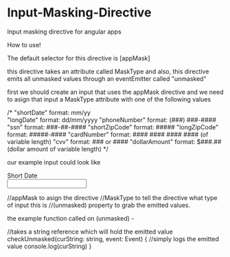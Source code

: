 # Input-Masking-Directive
Input masking directive for angular apps

How to use!

The default selector for this directive is [appMask] 

this directive takes an attribute called MaskType 
and also, this directive emits all unmasked values
through an eventEmitter called "unmasked"

first we should create an input that uses the appMask directive
and we need to asign that input a MaskType attribute with one of 
the following values

/*
 "shortDate"      format: mm/yy  <br/>
 "longDate"       format: dd/mm/yyyy
 "phoneNumber"    format: (###) ###-####
 "ssn"            format: ###-##-####
 "shortZipCode"   format: #####
 "longZipCode"    format: #####-####
 "cardNumber"     format: #### #### #### #### (of variable length)
 "cvv"            format: ### or ####
 "dollarAmount"   format: $###.## (dollar amount of variable length)
*/

our example input could look like 

<!--snippet from my-component.html-->
<div class="ShortDate">
    <label for="ShortDate">Short Date</label>
    <br />
    <input appMask MaskType="shortDate" formControlName="ShortDate" (unmasked)="checkUnmasked($event)">
</div>

 //appMask to asign the directive
 //MaskType to tell the directive what type of input this is
 //(unmasked) property to grab the emitted values.  
 
 the example function called on (unmasked) -
 
 <!--snippet from my-component.ts-->
 //takes a string reference which will hold the emitted value
 checkUnmasked(curString: string, event: Event) {
    //simply logs the emitted value
    console.log(curString)
  }
